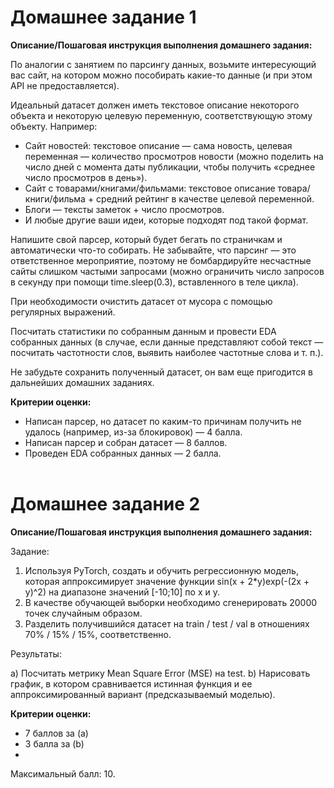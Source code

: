 # Домашнее задание 1

**Описание/Пошаговая инструкция выполнения домашнего задания:**

По аналогии с занятием по парсингу данных, возьмите интересующий вас сайт, на котором можно пособирать какие-то данные (и при этом API не предоставляется).

Идеальный датасет должен иметь текстовое описание некоторого объекта и некоторую целевую переменную, соответствующую этому объекту. Например:

- Сайт новостей: текстовое описание — сама новость, целевая переменная — количество просмотров новости (можно поделить на число дней с момента даты публикации, чтобы получить «среднее число просмотров в день»).
- Сайт с товарами/книгами/фильмами: текстовое описание товара/книги/фильма + средний рейтинг в качестве целевой переменной.
- Блоги — тексты заметок + число просмотров.
- И любые другие ваши идеи, которые подходят под такой формат.

Напишите свой парсер, который будет бегать по страничкам и автоматически что-то собирать.
Не забывайте, что парсинг — это ответственное мероприятие, поэтому не бомбардируйте несчастные сайты слишком частыми запросами (можно ограничить число запросов в секунду при помощи time.sleep(0.3), вставленного в теле цикла).

При необходимости очистить датасет от мусора с помощью регулярных выражений.

Посчитать статистики по собранным данным и провести EDA собранных данных (в случае, если данные представляют собой текст — посчитать частотности слов, выявить наиболее частотные слова и т. п.).

Не забудьте сохранить полученный датасет, он вам еще пригодится в дальнейших домашних заданиях.

**Критерии оценки:**

- Написан парсер, но датасет по каким-то причинам получить не удалось (например, из-за блокировок) — 4 балла.
- Написан парсер и собран датасет — 8 баллов.
- Проведен EDA собранных данных — 2 балла.
<br/><br/>

# Домашнее задание 2

**Описание/Пошаговая инструкция выполнения домашнего задания:**

Задание:

1. Используя PyTorch, создать и обучить регрессионную модель, которая аппроксимирует значение функции sin(x + 2*y)exp(-(2x + y)^2) на диапазоне значений [-10;10] по х и у.
2. В качестве обучающей выборки необходимо сгенерировать 20000 точек случайным образом.
3. Разделить получившийся датасет на train / test / val в отношениях 70% / 15% / 15%, соответственно.

Результаты:

a) Посчитать метрику Mean Square Error (MSE) на test.
b) Нарисовать график, в котором сравнивается истинная функция и ее аппроксимированный вариант (предсказываемый моделью).

**Критерии оценки:**

- 7 баллов за (a)
- 3 балла за (b)
- 
Максимальный балл: 10.
<br/><br/>

